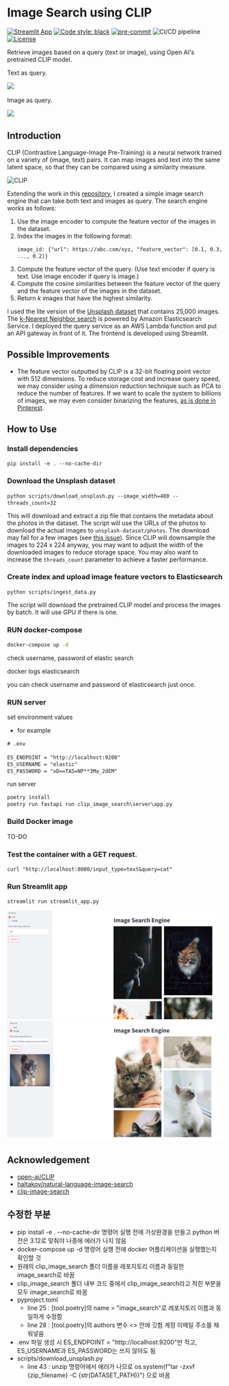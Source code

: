 # Image Search using CLIP

[![Streamlit App](https://static.streamlit.io/badges/streamlit_badge_black_white.svg)](https://share.streamlit.io/kingyiusuen/clip-image-search/)
[![Code style: black](https://img.shields.io/badge/code%20style-black-000000.svg)](https://github.com/psf/black)
[![pre-commit](https://img.shields.io/badge/pre--commit-enabled-brightgreen?logo=pre-commit&logoColor=white)](https://github.com/kingyiusuen/clip-image-search/blob/master/.pre-commit-config.yaml)
![CI/CD pipeline](https://github.com/kingyiusuen/clip-image-search/actions/workflows/pipeline.yaml/badge.svg)
[![License](https://img.shields.io/github/license/kingyiusuen/clip-image-search)](https://github.com/kingyiusuen/clip-image-search/blob/master/LICENSE)

Retrieve images based on a query (text or image), using Open AI's pretrained CLIP model.

Text as query.

![](https://i.imgur.com/5y7NaHU.png)

Image as query.

![](https://i.imgur.com/xYJ6SnQ.png)

## Introduction

CLIP (Contrastive Language-Image Pre-Training) is a neural network trained on a variety of (image, text) pairs. It can map images and text into the same latent space, so that they can be compared using a similarity measure.

![CLIP](https://raw.githubusercontent.com/openai/CLIP/main/CLIP.png)

Extending the work in this [repository](https://github.com/haltakov/natural-language-image-search), I created a simple image search engine that can take both text and images as query. The search engine works as follows:

1. Use the image encoder to compute the feature vector of the images in the dataset.
2. Index the images in the following format:
   ```
   image_id: {"url": https://abc.com/xyz, "feature_vector": [0.1, 0.3, ..., 0.2]}
   ```
3. Compute the feature vector of the query. (Use text encoder if query is text. Use image encoder if query is image.)
4. Compute the cosine similarities between the feature vector of the query and the feature vector of the images in the dataset.
5. Return $k$ images that have the highest similarity.

I used the lite version of the [Unsplash dataset](https://github.com/unsplash/datasets) that contains 25,000 images. The [k-Nearest Neighbor search](https://docs.aws.amazon.com/elasticsearch-service/latest/developerguide/knn.html) is powered by Amazon Elasticsearch Service. I deployed the query service as an AWS Lambda function and put an API gateway in front of it. The frontend is developed using Streamlit.

## Possible Improvements

- The feature vector outputted by CLIP is a 32-bit floating point vector with 512 dimensions. To reduce storage cost and increase query speed, we may consider using a dimension reduction technique such as PCA to reduce the number of features. If we want to scale the system to billions of images, we may even consider binarizing the features, [as is done in Pinterest](https://arxiv.org/pdf/1702.04680.pdf).

## How to Use

### Install dependencies

```
pip install -e . --no-cache-dir
```

### Download the Unsplash dataset

```
python scripts/download_unsplash.py --image_width=480 --threads_count=32
```

This will download and extract a zip file that contains the metadata about the photos in the dataset. The script will use the URLs of the photos to download the actual images to `unsplash-dataset/photos`. The download may fail for a few images (see [this issue](https://github.com/unsplash/datasets/issues/37#issuecomment-854711074)). Since CLIP will downsample the images to 224 x 224 anyway, you may want to adjust the width of the downloaded images to reduce storage space. You may also want to increase the `threads_count` parameter to achieve a faster performance.

### Create index and upload image feature vectors to Elasticsearch

```
python scripts/ingest_data.py
```

The script will download the pretrained CLIP model and process the images by batch. It will use GPU if there is one.

### RUN docker-compose

```bash
docker-compose up -d
```

check username, password of elastic search

docker logs elasticsearch

you can check username and password of elasticsearch just once.

### RUN server

set environment values

- for example
```
# .env

ES_ENDPOINT = "http://localhost:9200"
ES_USERNAME = "elastic"
ES_PASSWORD = "xD==TAS=NP**3Ma_2dEM"

```

run server
```
poetry install
poetry run fastapi run clip_image_search\server\app.py
```

### Build Docker image
TO-DO

### Test the container with a GET request.

```
curl "http://localhost:8000/input_type=text&query=cat"
```

### Run Streamlit app

```
streamlit run streamlit_app.py
```

![cat_by_text](images/cat_by_text.png)
![cat_by_image](images/cat_by_image.png)

## Acknowledgement

- [open-ai/CLIP](https://github.com/openai/CLIP)
- [haltakov/natural-language-image-search](https://github.com/haltakov/natural-language-image-search)
- [clip-image-search](https://github.com/kingyiusuen/clip-image-search)

## 수정한 부분
- pip install -e . --no-cache-dir 명령어 실행 전에 가상환경을 만들고 python 버전은 3.12로 맞춰야 나중에 에러가 나지 않음
- docker-compose up -d 명령어 실행 전에 docker 어플리케이션을 실행했는지 확인할 것
- 원래의 clip_image_search 폴더 이름을 레포지토리 이름과 동일한 image_search로 바꿈 
- clip_image_search 폴더 내부 코드 중에서 clip_image_search라고 적힌 부분을 모두 image_search로 바꿈
- pyproject.toml
  - line 25 : [tool.poetry]의 name = "image_search"로 레포지토리 이름과 동일하게 수정함
  - line 28 : [tool.poetry]의 authors 변수 <> 안에 깃험 계정 이메일 주소를 채워넣음
- .env 파일 생성 시 ES_ENDPOINT = "http://localhost:9200"만 적고, ES_USERNAME과 ES_PASSWORD는 쓰지 않아도 됨 
- scripts/download_unsplash.py
  - line 43 : unzip 명령어에서 에러가 나므로 os.system(f"tar -zxvf {zip_filename} -C {str(DATASET_PATH)}") 으로 바꿈 
